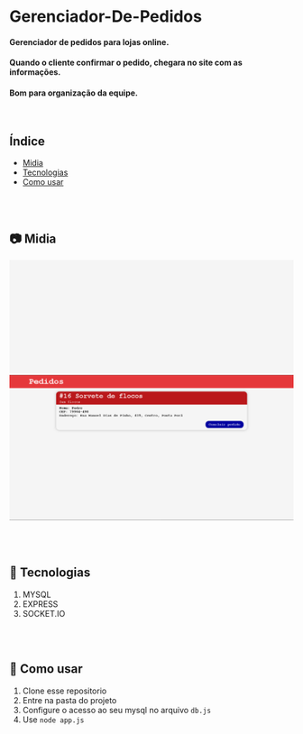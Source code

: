 # Gerenciador-De-Pedidos
#### Gerenciador de pedidos para lojas online.
#### Quando o cliente confirmar o pedido, chegara no site com as informações.
#### Bom para organização da equipe.

<br>

## Índice
* [Midia](#midia)
* [Tecnologias](#tecnologias)
* [Como usar](#como-usar) 

<br><br>

## 📷 Midia

![Imagem](./pedidos.gif)
![Imagem](./pedidos.png)

<br><br>

## 🔧 Tecnologias
1. MYSQL
2. EXPRESS
3. SOCKET.IO

<br><br>

## 🏁 Como usar

1. Clone esse repositorio
2. Entre na pasta do projeto
3. Configure o acesso ao seu mysql no arquivo ```db.js```
4. Use ``` node app.js ```

